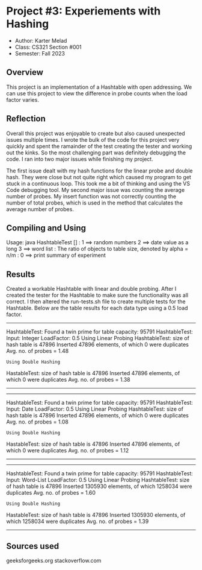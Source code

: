 # Project #3: Experiements with Hashing

* Author: Karter Melad
* Class: CS321 Section #001
* Semester: Fall 2023

## Overview

This project is an implementation of a Hashtable with open addressing. 
We can use this project to view the difference in probe counts when the 
load factor varies.

## Reflection

Overall this project was enjoyable to create but also caused unexpected
issues multiple times. I wrote the bulk of the code for this project very
quickly and spent the ramainder of the test creating the tester and working
out the kinks. So the most challenging part was definitely debugging the 
code. I ran into two major issues while finishing my project.

The first issue dealt with my hash functions for the linear probe and
double hash. They were close but not quite right which caused my program
to get stuck in a continuous loop. This took me a bit of thinking and using
the VS Code debugging tool. My second major issue was counting the average 
number of probes. My insert function was not correctly counting the number of
total probes, which is used in the method that calculates the average number
of probes.

## Compiling and Using

Usage: java HashtableTest <dataType> <loadFactor> [<debugLevel>]
       <dataSource>: 1 ==> random numbers
                     2 ==> date value as a long
                     3 ==> word list
       <loadFactor>: The ratio of objects to table size, 
                       denoted by alpha = n/m
       <debugLevel>: 0 ==> print summary of experiment

## Results 

Created a workable Hashtable with linear and double probing. After
I created the tester for the Hashtable to make sure the functionality
was all correct. I then altered the run-tests.sh file to create multiple
tests for the Hashtable. Below are the table results for each data type
using a 0.5 load factor.

--------------------------------------------------------------------------------
HashtableTest: Found a twin prime for table capacity: 95791
HashtableTest: Input: Integer    LoadFactor: 0.5
    Using Linear Probing
HashtableTest: size of hash table is 47896
    Inserted 47896 elements, of which 0 were duplicates
    Avg. no. of probes = 1.48

    Using Double Hashing
HastableTest: size of hash table is 47896
    Inserted 47896 elements, of which 0 were duplicates
    Avg. no. of probes = 1.38

--------------------------------------------------------------------------------

--------------------------------------------------------------------------------
HashtableTest: Found a twin prime for table capacity: 95791
HashtableTest: Input: Date    LoadFactor: 0.5
    Using Linear Probing
HashtableTest: size of hash table is 47896
    Inserted 47896 elements, of which 0 were duplicates
    Avg. no. of probes = 1.08

    Using Double Hashing
HastableTest: size of hash table is 47896
    Inserted 47896 elements, of which 0 were duplicates
    Avg. no. of probes = 1.12

--------------------------------------------------------------------------------

--------------------------------------------------------------------------------
HashtableTest: Found a twin prime for table capacity: 95791
HashtableTest: Input: Word-List    LoadFactor: 0.5
    Using Linear Probing
HashtableTest: size of hash table is 47896
    Inserted 1305930 elements, of which 1258034 were duplicates
    Avg. no. of probes = 1.60

    Using Double Hashing
HastableTest: size of hash table is 47896
    Inserted 1305930 elements, of which 1258034 were duplicates
    Avg. no. of probes = 1.39

--------------------------------------------------------------------------------

## Sources used

geeksforgeeks.org
stackoverflow.com

